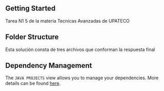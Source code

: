 ## Getting Started

Tarea N1 5 de la materia Tecnicas Avanzadas de UPATECO

## Folder Structure

Esta solución consta de tres archivos que conforman la respuesta final

## Dependency Management

The `JAVA PROJECTS` view allows you to manage your dependencies. More details can be found [here](https://github.com/microsoft/vscode-java-dependency#manage-dependencies).
